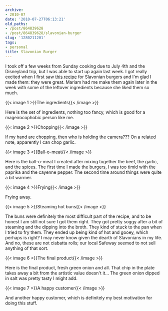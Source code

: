 ```yaml
---
archive:
- 2010-07
date: '2010-07-27T06:13:21'
old_paths:
- /post/864839628
- /post/864839628/slavonian-burger
slug: '1280211201'
tags:
- personal
title: Slavonian Burger
---
```


I took off a few weeks from Sunday cooking due to July 4th and the
Disneyland trip, but I was able to start up again last week.  I got really
excited when I first saw [this recipe][1] for Slavonian burgers and I'm
glad I made them: they were great.  Mariam had me make them again later in
the week with some of the leftover ingredients because she liked them so
much.

{{< image 1 >}}The ingredients{{< /image >}}

Here is the set of ingredients, nothing too fancy, which is good for
a mageirocophobic person like me.

{{< image 2 >}}Chopping{{< /image >}}

If my hand are chopping, then who is holding the camera??? On a related
note, apparently I can chop garlic.

{{< image 3 >}}Ball-o-meat{{< /image >}}

Here is the ball-o-meat I created after mixing together the beef, the
garlic, and the spices.  The first time I made the burgers, I was too
timid with the paprika and the cayenne pepper.  The second time around
things were quite a bit warmer.

{{< image 4 >}}Frying{{< /image >}}

Frying away.

{{< image 5 >}}Steaming hot buns{{< /image >}}

The buns were definitely the most difficult part of the recipe, and to be
honest I am still not sure I got them right.  They got pretty soggy after
a bit of steaming and the dipping into the broth.  They kind of stuck to
the pan when I tried to fry them.  They ended up being kind of hot and
gooey, which perhaps is right? I may never know given the dearth of
Slavonians in my life. And no, these are not ciabatta rolls; our local
Safeway seemed to not sell anything of that sort.

{{< image 6 >}}The final product{{< /image >}}

Here is the final product, fresh green onion and all.  That chip in the
plate takes away a bit from the artistic value doesn't it...  The green
onion dipped in salt was pretty tasty I might add.

{{< image 7 >}}A happy customer{{< /image >}}

And another happy customer, which is definitely my best motivation for
doing this stuff.

[1]: http://saltandfat.com/post/750471291/slavonian-burger

